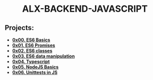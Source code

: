 <h1 align="center"><b>ALX-BACKEND-JAVASCRIPT</b></h1>

## Projects:

- **[0x00. ES6 Basics](https://github.com/codenvibes/alx-backend-javascript/tree/master/0x00-ES6_basic)**
- **[0x01. ES6 Promises](https://github.com/codenvibes/alx-backend-javascript/tree/master/0x01-ES6_promise)**
- **[0x02. ES6 classes](https://github.com/codenvibes/alx-backend-javascript/tree/master/0x02-ES6_classes)**
- **[0x03. ES6 data manipulation]()**
- **[0x04. Typescript]()**
- **[0x05. NodeJS Basics]()**
- **[0x06. Unittests in JS]()**